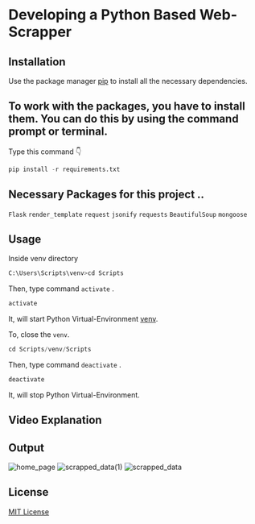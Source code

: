 # Developing a Python Based Web-Scrapper

## Installation

Use the package manager [pip](https://docs.python.org/3/installing/index.html) to install all the necessary dependencies.

## To work with the packages, you have to install them. You can do this by using the command prompt or terminal.

Type this command 👇
```python
pip install -r requirements.txt
```

## Necessary Packages for this project ..
```Flask```
```render_template```
```request``` ```jsonify``` ```requests``` ```BeautifulSoup``` ```mongoose```

## Usage

Inside venv directory
```python
C:\Users\Scripts\venv>cd Scripts
```
Then, type command ```activate``` .
```python
activate
```
It, will start Python Virtual-Environment [venv](https://python.land/virtual-environments/virtualenv).

To, close the ```venv```.
```python
cd Scripts/venv/Scripts
```
Then, type command ```deactivate``` .
```python
deactivate
```
It, will stop Python Virtual-Environment.

## Video Explanation
<!--<a href="https://drive.google.com/file/d/115-GShphXL6ho6iipifl19LqHgAXgbXV/view?usp=sharing">
<img src="https://github.com/aysh01/Login__Auth/assets/120012051/9b77d844-5b8f-48ee-a142-8e6a9f1c4332" alt="Image">
</a>-->

## Output
![home_page](https://github.com/aysh01/Web_Scrapper/assets/120012051/9ba04e72-6729-4ff1-9acd-c9a4a07843a5)
![scrapped_data(1)](https://github.com/aysh01/Web_Scrapper/assets/120012051/ae7af0ae-91e0-41c1-a653-81cd357b6bbd)
![scrapped_data](https://github.com/aysh01/Web_Scrapper/assets/120012051/f7a94596-5f1b-4922-931e-dacb5f19dc8a)


## License

[MIT License](https://github.com/aysh01/Web_Scrapper/blob/main/LICENSE)



